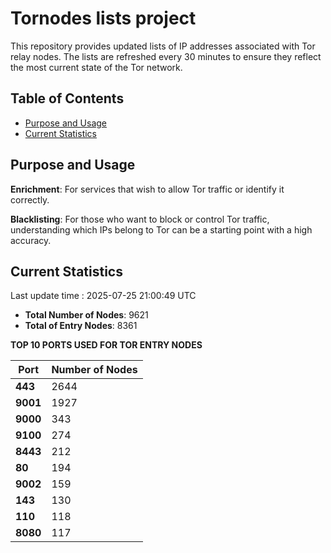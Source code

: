 # Tornodes lists project

This repository provides updated lists of IP addresses associated with Tor relay nodes. The lists are refreshed every 30 minutes to ensure they reflect the most current state of the Tor network.

## Table of Contents

- [Purpose and Usage](#purpose-and-usage)
- [Current Statistics](#current-statistics)


## Purpose and Usage

**Enrichment**: For services that wish to allow Tor traffic or identify it correctly.

**Blacklisting**: For those who want to block or control Tor traffic, understanding which IPs belong to Tor can be a starting point with a high accuracy.

## Current Statistics

Last update time : 2025-07-25 21:00:49 UTC

- **Total Number of Nodes**: 9621
- **Total of Entry Nodes**: 8361

**TOP 10 PORTS USED FOR TOR ENTRY NODES**

| **Port** | **Number of Nodes** |
|------|-----------------|
| **443**   | 2644  |
| **9001**   | 1927  |
| **9000**   | 343  |
| **9100**   | 274  |
| **8443**   | 212  |
| **80**   | 194  |
| **9002**   | 159  |
| **143**   | 130  |
| **110**   | 118  |
| **8080**   | 117  |


